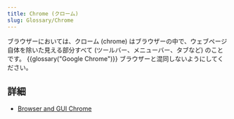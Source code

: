 ```yaml
---
title: Chrome (クローム)
slug: Glossary/Chrome
---
```


ブラウザーにおいては、クローム (chrome) はブラウザーの中で、ウェブページ自体を除いた見える部分すべて (ツールバー、メニューバー、タブなど) のことです。 {{glossary("Google Chrome")}} ブラウザーと混同しないようにしてください。

## 詳細

- [Browser and GUI Chrome](http://www.nngroup.com/articles/browser-and-gui-chrome/)
